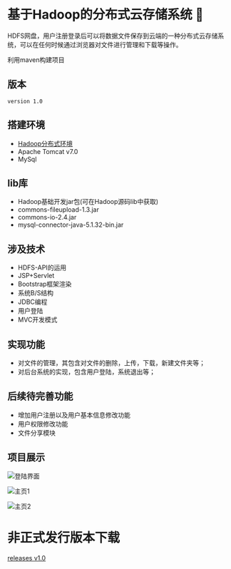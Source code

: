 # <a id="top"></a>基于Hadoop的分布式云存储系统  :palm_tree:
HDFS网盘，用户注册登录后可以将数据文件保存到云端的一种分布式云存储系统，可以在任何时候通过浏览器对文件进行管理和下载等操作。

利用maven构建项目

## 版本
`version 1.0`

## 搭建环境
- [Hadoop分布式环境](http://blog.csdn.net/Coder__CS/article/category/7254744)	
- Apache Tomcat v7.0
- MySql

## lib库
- Hadoop基础开发jar包(可在Hadoop源码lib中获取)
- commons-fileupload-1.3.jar
- commons-io-2.4.jar
- mysql-connector-java-5.1.32-bin.jar

## 涉及技术
- HDFS-API的运用
- JSP+Servlet
- Bootstrap框架渲染
- 系统B/S结构
- JDBC编程
- 用户登陆
- MVC开发模式
	
## 实现功能
- 对文件的管理，其包含对文件的删除，上传，下载，新建文件夹等；
- 对后台系统的实现，包含用户登陆，系统退出等；
	
	
## 后续待完善功能
- 增加用户注册以及用户基本信息修改功能
- 用户权限修改功能
- 文件分享模块

## 项目展示
![登陆界面](https://i.imgur.com/yv5EngR.png)

![主页1](https://i.imgur.com/VcjBCzJ.png)

![主页2](https://i.imgur.com/mAMWacg.png)

# 非正式发行版本下载
[releases v1.0](https://github.com/yilong0722/HDFS-Netdisc/releases/tag/v1.0)

